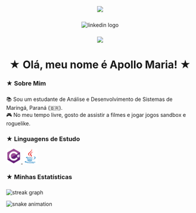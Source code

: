 <div align="center">
  <img height="150" src="[https://media.giphy.com/media/M9gbBd9nbDrOTu1Mqx/giphy.gif](https://discord.com/channels/992121936836567131/992121937398595736/1363636195380297878)"  />
</div>

###

<div align="center">
  <img src="https://img.shields.io/static/v1?message=LinkedIn&logo=linkedin&label=&color=0077B5&logoColor=white&labelColor=&style=for-the-badge" height="25" alt="linkedin logo"  />
</div>

###

<div align="center">
  <img src="https://visitor-badge.laobi.icu/badge?page_id=apollomaria&"  />
</div>

###

<h1 align="center">★ Olá, meu nome é Apollo Maria! ★ </h1>

###

<h3 align="left">★  Sobre Mim </h3>

###

<p align="left">📚  Sou um estudante de Análise e Desenvolvimento de Sistemas de Maringá, Paraná (🇧🇷).  <br>🎮  No meu tempo livre, gosto de assistir a filmes e jogar jogos sandbox e roguelike.  </p>

###

<div align="left">
<h3 align="left">★ Linguagens de Estudo</h3>
<p align="left"> <a href="https://www.w3schools.com/cs/" target="_blank" rel="noreferrer"> <img src="https://raw.githubusercontent.com/devicons/devicon/master/icons/csharp/csharp-original.svg" alt="csharp" width="40" height="40"/> <a href="https://www.java.com" target="_blank" rel="noreferrer"> <img src="https://raw.githubusercontent.com/devicons/devicon/master/icons/java/java-original.svg" alt="java" width="40" height="40"/> </a> </p>

###

<h3 align="left">★ Minhas Estatísticas </h3>

###

<div align="left">
  <img src="https://streak-stats.demolab.com?user=apollomaria&locale=en&mode=daily&theme=dark&hide_border=false&border_radius=5&order=3" height="220" alt="streak graph"  />

  ![snake animation](snake.yml)

</div>

###

